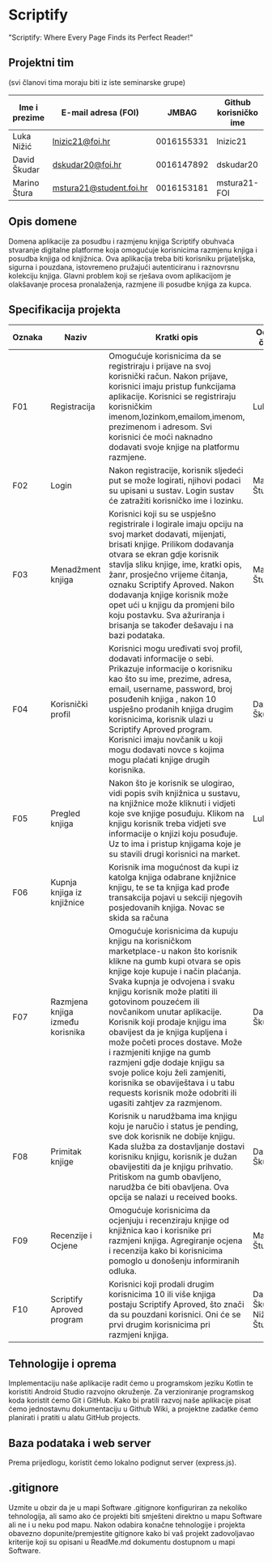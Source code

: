 
# Scriptify
"Scriptify: Where Every Page Finds its Perfect Reader!"

## Projektni tim
(svi članovi tima moraju biti iz iste seminarske grupe)

Ime i prezime | E-mail adresa (FOI) | JMBAG | Github korisničko ime | Seminarska grupa
------------  | ------------------- | ----- | --------------------- | ----------------
Luka Nižić | lnizic21@foi.hr | 0016155331 | lnizic21 | G02
David Škudar | dskudar20@foi.hr | 0016147892 | dskudar20 | G02
Marino Štura | mstura21@student.foi.hr | 0016153181 | mstura21-FOI | G02

## Opis domene
Domena aplikacije za posudbu i razmjenu knjiga Scriptify obuhvaća stvaranje digitalne platforme koja omogućuje korisnicima razmjenu knjiga i posudba knjiga od knjižnica. Ova aplikacija treba biti korisniku prijateljska, sigurna i pouzdana, istovremeno pružajući autenticiranu i raznovrsnu kolekciju knjiga. Glavni problem koji se rješava ovom aplikacijom je olakšavanje procesa pronalaženja, razmjene ili posudbe knjiga za kupca. 

## Specifikacija projekta

Oznaka | Naziv | Kratki opis | Odgovorni član tima
------ | ----- | ----------- | -------------------
F01 | Registracija |Omogućuje korisnicima da se registriraju i prijave na svoj korisnički račun. Nakon prijave, korisnici imaju pristup funkcijama aplikacije. Korisnici se registriraju korisničkim imenom,lozinkom,emailom,imenom, prezimenom i adresom. Svi korisnici će moći naknadno dodavati svoje knjige na platformu razmjene.  | Luka Nižić 
F02 | Login | Nakon registracije, korisnik sljedeći put se može logirati, njihovi podaci su upisani u sustav. Login sustav će zatražiti korisničko ime i lozinku.  | Marino Štura
F03 | Menadžment knjiga  | Korisnici koji su se uspješno registrirale i logirale imaju opciju na svoj market dodavati, mijenjati, brisati knjige. Prilikom dodavanja otvara se ekran gdje korisnik stavlja sliku knjige, ime, kratki opis, žanr, prosječno vrijeme čitanja, oznaku Scriptify Aproved. Nakon dodavanja knjige korisnik može opet ući u knjigu da promjeni bilo koju postavku. Sva ažuriranja i brisanja se također dešavaju i na bazi podataka.  | Marino Štura
F04 | Korisnički profil | Korisnici mogu uređivati svoj profil, dodavati informacije o sebi. Prikazuje informacije o korisniku kao što su ime, prezime, adresa, email, username, password, broj posuđenih knjiga , nakon 10 uspješno prodanih knjiga drugim korisnicima, korisnik ulazi u Scriptify Aproved program. Korisnici imaju novčanik u koji mogu dodavati novce s kojima mogu plaćati knjige drugih korisnika.  | David Škudar
F05 | Pregled knjiga | Nakon što je korisnik se ulogirao, vidi popis svih knjižnica u sustavu, na knjižnice može kliknuti i vidjeti koje sve knjige posuđuju. Klikom na knjigu korisnik treba vidjeti sve informacije o knjizi koju posuđuje. Uz to ima i pristup knjigama koje je su stavili drugi korisnici na market. | Luka Nižić 
F06 | Kupnja knjiga iz knjižnice | Korisnik ima mogućnost da kupi iz katolga knjiga odabrane knjižnice knjigu, te se ta knjiga kad prođe transakcija pojavi u sekciji njegovih posjedovanih knjiga. Novac se skida sa računa |  |Luka Nižić 
F07 | Razmjena knjiga između korisnika | Omogućuje korisnicima da kupuju knjigu na korisničkom marketplace-u nakon što korisnik klikne na gumb kupi otvara se opis knjige koje kupuje i način plaćanja. Svaka kupnja je odvojena i svaku knjigu korisnik može platiti ili gotovinom pouzećem ili novčanikom unutar aplikacije. Korisnik koji prodaje knjigu ima obavijest da je knjiga kupljena i može početi proces dostave. Može i razmjeniti knjige na gumb razmjeni gdje dodaje knjigu sa svoje police koju želi zamjeniti, korisnika se obaviještava i u tabu requests korisnik može odobriti ili ugasiti zahtjev za razmjenom.|David Škudar
F08 | Primitak knjige | Korisnik u narudžbama ima knjigu koju je naručio i status je pending, sve dok korisnik ne dobije knjigu. Kada služba za dostavljanje dostavi korisniku knjigu, korisnik je dužan obavijestiti da je knjigu prihvatio. Pritiskom na gumb obavljeno, narudžba će biti obavljena. Ova opcija se nalazi u received books.|David Škudar
F09 |Recenzije i Ocjene  | Omogućuje korisnicima da ocjenjuju i recenziraju knjige od knjižnica kao i korisnike pri razmjeni knjiga. Agregiranje ocjena i recenzija kako bi korisnicima pomoglo u donošenju informiranih odluka. |Marino Štura |
F10 |Scriptify Aproved program  | Korisnici koji prodali drugim korisnicima 10 ili više knjiga postaju Scriptify Aproved, što znači da su pouzdani korisnici. Oni će se prvi drugim korisnicima pri razmjeni knjiga. | David Škudar,Luka Nižić,Marino Štura

## Tehnologije i oprema
Implementaciju naše aplikacije radit ćemo u programskom jeziku Kotlin te koristiti Android Studio razvojno okruženje. Za verzioniranje programskog koda koristit ćemo Git i GitHub. Kako bi pratili razvoj naše aplikacije pisat ćemo jednostavnu dokumentaciju u Github Wiki, a projektne zadatke ćemo planirati i pratiti u alatu GitHub projects.

## Baza podataka i web server
Prema prijedlogu, koristit ćemo lokalno podignut server (express.js).

## .gitignore
Uzmite u obzir da je u mapi Software .gitignore konfiguriran za nekoliko tehnologija, ali samo ako će projekti biti smješteni direktno u mapu Software ali ne i u neku pod mapu. Nakon odabira konačne tehnologije i projekta obavezno dopunite/premjestite gitignore kako bi vaš projekt zadovoljavao kriterije koji su opisani u ReadMe.md dokumentu dostupnom u mapi Software.
